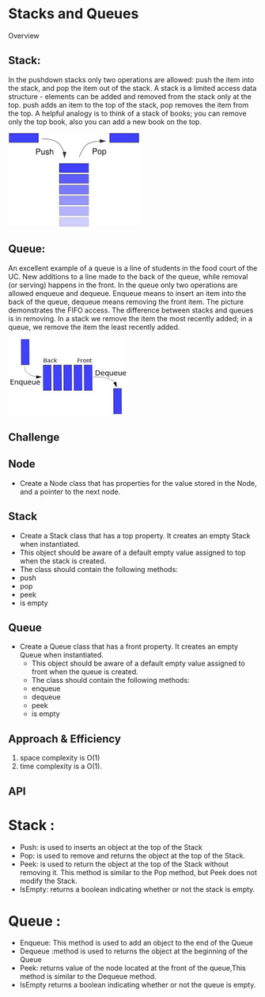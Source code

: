 # Stacks and Queues
Overview
## Stack:
In the pushdown stacks only two operations are allowed: push the item into the stack, and pop the item out of the stack. A stack is a limited access data structure - elements can be added and removed from the stack only at the top. push adds an item to the top of the stack, pop removes the item from the top. A helpful analogy is to think of a stack of books; you can remove only the top book, also you can add a new book on the top.

![image](1.jpg)
## Queue:
An excellent example of a queue is a line of students in the food court of the UC. New additions to a line made to the back of the queue, while removal (or serving) happens in the front. In the queue only two operations are allowed enqueue and dequeue. Enqueue means to insert an item into the back of the queue, dequeue means removing the front item. The picture demonstrates the FIFO access. The difference between stacks and queues is in removing. In a stack we remove the item the most recently added; in a queue, we remove the item the least recently added.


![image](2.jpg)



## Challenge
<!-- Description of the challenge -->
## Node
- Create a Node class that has properties for the value stored in the Node, and a pointer to the next node.
## Stack
  - Create a Stack class that has a top property. It creates an empty Stack when instantiated.
   - This object should be aware of a default empty value assigned to top when the stack is created.
   - The class should contain the following methods:
   - push
   - pop
   - peek
   - is empty

## Queue
- Create a Queue class that has a front property. It creates an empty Queue when instantiated.
   - This object should be aware of a default empty value assigned to front when the queue is created.
   - The class should contain the following methods:
   - enqueue
   - dequeue
   - peek
   - is empty


## Approach & Efficiency
 1. space complexity is O(1)
 2. time complexity is  a O(1).


## API
<!-- Description of each method publicly available to your Stack and Queue-->
# Stack :

- Push:  is used to inserts an object at the top of the Stack
- Pop: is used to remove and returns the object at the top of the Stack.
- Peek: is used to return the object at the top of the Stack without removing it. This method is similar to the Pop method, but Peek does not modify the Stack.
- IsEmpty: returns a boolean indicating whether or not the stack is empty.
# Queue :
- Enqueue: This method is used to add an object to the end of the Queue
- Dequeue :method is used to returns the object at the beginning of the Queue
- Peek: returns value of the node located at the front of the queue,This method is similar to the Dequeue method.
- IsEmpty returns a boolean indicating whether or not the queue is empty.
